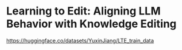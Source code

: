# Learning to Edit: Aligning LLM Behavior with Knowledge Editing

https://huggingface.co/datasets/YuxinJiang/LTE_train_data
